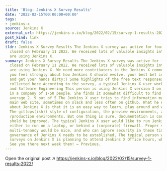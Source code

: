 ```yaml
---
title: 'Blog: Jenkins X Survey Results'
date: '2022-02-15T00:00:00+00:00'
tags:
- jenkins-x
source: Jenkins X
external_url: https://jenkins-x.io/blog/2022/02/15/survey-1-results-2022/
post_kind: link
draft: false
tldr: Jenkins X Survey Results The Jenkins X survey was active for four weeks and
  closed on February 11 2022. We received lots of valuable insights into how people
  are using Jenkins X.
summary: Jenkins X Survey Results The Jenkins X survey was active for four weeks and
  closed on February 11 2022. We received lots of valuable insights into how people
  are using Jenkins X. We need more contributors in the Jenkins X community, so if
  you feel strongly about how Jenkins X should evolve, your best bet is to dive in
  and get your hands dirty:) Some highlights of the free text responses we got are
  collected here According to the survey, a typical Jenkinx X user works with Devops
  and Software Engineering This person is using Jenkins X version 3 on Amazon working
  in a company of 1-50 people. She finds it somewhat difficult to find documentation,
  average 2. 9 out of 5 The Jenkins X user tries to find information mainly on the
  main web site, sometimes on slack and less often on github. What he enjoys most
  about Jenkins X is that it is an easy way to learn, play around and work with Kubernetes.
  The git(ops(ish)) style of configuration, the preview environments, and the staging
  /production environments. But one thing is sure, documentation is confusing and
  shold be improved. The typical Jenkins X user would like to run Jenkins X offline,
  either to run on a laptop, or behind a (corporate) firewall. Proper support for
  multi-tenancy would be nice, and who can ignore security in these times. A clear
  governance of Jenkins X needs to be established, The typical person who answers
  surveys on Jenkins X is planning to attend Jenkins X Office hours, which is great!
  See you there next week then! ← Previous.
---
```

Open the original post ↗ https://jenkins-x.io/blog/2022/02/15/survey-1-results-2022/
